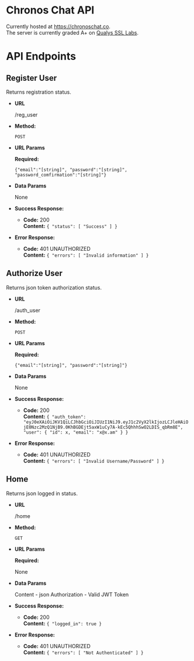 **Chronos Chat API**
====
 Currently hosted at https://chronoschat.co. <br />
 The server is currently graded A+ on <a href="https://www.ssllabs.com/">Qualys SSL Labs</a>.

**API Endpoints**
====

**Register User**
----

  Returns registration status.

* **URL**

  /reg_user

* **Method:**

  `POST`
  
*  **URL Params**

   **Required:**
 
   `{"email":"[string]", "password":"[string]", "password_comfirmation":"[string]"}`

* **Data Params**

  None

* **Success Response:**

  * **Code:** 200 <br />
    **Content:** `{
  "status": [
    "Success"
  ]
}`
 
* **Error Response:**

  * **Code:** 401 UNAUTHORIZED <br />
    **Content:** `{
  "errors": [
    "Invalid information"
  ]
}`

**Authorize User**
----

  Returns json token authorization status.

* **URL**

  /auth_user

* **Method:**

  `POST`
  
*  **URL Params**

   **Required:**
 
   `{"email":"[string]", "password":"[string]"}`

* **Data Params**

  None

* **Success Response:**

  * **Code:** 200 <br />
    **Content:** `{
  "auth_token": "eyJ0eXAiOiJKV1QiLCJhbGciOiJIUzI1NiJ9.eyJ1c2VyX2lkIjozLCJleHAiOjE0Nzc2MzQ1NjB9.0KhBGDEjt5axW1uCy7A-kEc5QhhhSwO2LDIS_qbRm8E",
  "user": {
    "id": x,
    "email": "x@x.am"
  }
}`
 
* **Error Response:**

  * **Code:** 401 UNAUTHORIZED <br />
    **Content:** `{
  "errors": [
    "Invalid Username/Password"
  ]
}`

**Home**
----

  Returns json logged in status.

* **URL**

  /home

* **Method:**

  `GET`
  
*  **URL Params**

   **Required:**
 
   None

* **Data Params**

  Content - json
  Authorization - Valid JWT Token

* **Success Response:**

  * **Code:** 200 <br />
    **Content:** `{
  "logged_in": true
}`
 
* **Error Response:**

  * **Code:** 401 UNAUTHORIZED <br />
    **Content:** `{
  "errors": [
    "Not Authenticated"
  ]
}`
